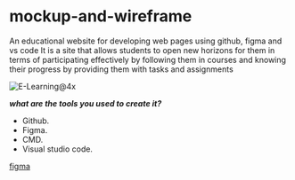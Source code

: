 # mockup-and-wireframe
An educational website for developing web pages using github, figma and vs code
It is a site that allows students to open new horizons for them in terms of participating effectively by following them in courses and knowing their progress by providing them with tasks and assignments


![E-Learning@4x](https://user-images.githubusercontent.com/126249606/221810156-aeb7d23f-207b-46b4-8f80-fc3aad5964e0.png)

***what are the tools you used to create it?***  
- Github.  
- Figma.  
- CMD.  
- Visual studio code.


[figma](https://www.figma.com/file/ft0XKvN2P9TiDgjXm6FnVe/Untitled?node-id=0%3A1&t=jmfzM6QsGqVgR4am-0)
